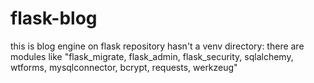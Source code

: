 # flask-blog
this is blog engine on flask
repository hasn't a venv directory: there are modules like "flask_migrate, flask_admin, flask_security, sqlalchemy, wtforms, mysqlconnector, bcrypt, requests, werkzeug"
